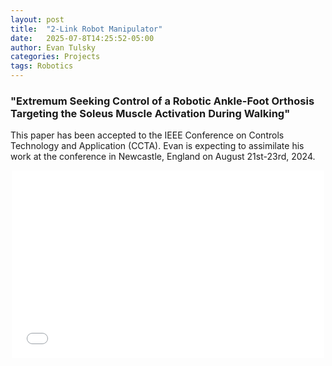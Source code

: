 ```yaml
---
layout: post
title:  "2-Link Robot Manipulator"
date:   2025-07-8T14:25:52-05:00
author: Evan Tulsky
categories: Projects
tags: Robotics
---
```

<h3 id="Paragraph">"Extremum Seeking Control of a Robotic Ankle-Foot Orthosis Targeting the Soleus Muscle Activation During Walking"</h3>

This paper has been accepted to the IEEE Conference on Controls Technology and Application (CCTA). Evan is expecting to assimilate his work at the conference in Newcastle, England on August 21st-23rd, 2024.
<p align="center">
<embed src="/assets/files/CCTA_2024_ESC_finalsubmission (7).pdf" width="500" height="300" type='application/pdf'/>
</p>
